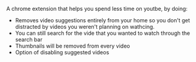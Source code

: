A chrome extension that helps you spend less time on youtbe, by doing:
* Removes video suggestions entirely from your home so you don't get distracted by videos you weren't planning on wathcing.
* You can still search for the vide that you wanted to watch through the search bar
* Thumbnails will be removed from every video
* Option of disabling suggested videos 
